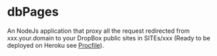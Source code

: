 dbPages
=======

An NodeJs application that proxy all the request redirected from xxx.your.domain to your DropBox public sites in SITEs/xxx (Ready to be deployed on Heroku see [Procfile](Procfile)).